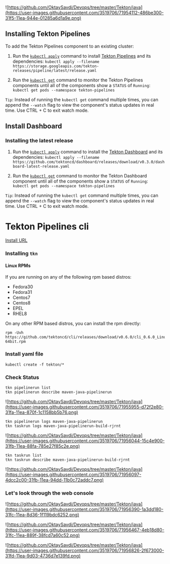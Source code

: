 ![https://github.com/OktaySavdi/Devops/tree/master/Tekton/java](https://user-images.githubusercontent.com/3519706/71954112-486be300-31f5-11ea-944e-01285a6d1a9e.png)

## Installing Tekton Pipelines
To add the Tekton Pipelines component to an existing cluster:
1.  Run the  [`kubectl apply`](https://kubernetes.io/docs/reference/generated/kubectl/kubectl-commands#apply)  command to install  [Tekton Pipelines](https://github.com/tektoncd/pipeline)  and its dependencies:
`kubectl apply --filename https://storage.googleapis.com/tekton-releases/pipeline/latest/release.yaml`

2.  Run the  [`kubectl get`](https://kubernetes.io/docs/reference/generated/kubectl/kubectl-commands#get)  command to monitor the Tekton Pipelines components until all of the components show a  `STATUS`  of  `Running`:
`kubectl get pods --namespace tekton-pipelines`

`Tip`: Instead of running the  `kubectl get`  command multiple times, you can append the  `--watch`  flag to view the component's status updates in real time. Use CTRL + C to exit watch mode.

## Install Dashboard

### [](https://github.com/OktaySavdi/Devops/tree/master/Tekton/java#installing-the-latest-release)Installing the latest release
1.  Run the  [`kubectl apply`](https://kubernetes.io/docs/reference/generated/kubectl/kubectl-commands#apply)  command to install the  [Tekton Dashboard](https://github.com/tektoncd/dashboard)  and its dependencies:
`kubectl apply --filename https://github.com/tektoncd/dashboard/releases/download/v0.3.0/dashboard-latest-release.yaml`

2.  Run the  [`kubectl get`](https://kubernetes.io/docs/reference/generated/kubectl/kubectl-commands#get)  command to monitor the Tekton Dashboard component until all of the components show a  `STATUS`  of  `Running`:
`kubectl get pods --namespace tekton-pipelines`

`Tip`: Instead of running the  `kubectl get`  command multiple times, you can append the  `--watch`  flag to view the component's status updates in real time. Use CTRL + C to exit watch mode.

# Tekton Pipelines cli
[Install URL](https://github.com/tektoncd/cli)
### Installing  `tkn`

#### Linux RPMs

If you are running on any of the following rpm based distros:

-   Fedora30
-   Fedora31
-   Centos7
-   Centos8
-   EPEL
-   RHEL8

On any other RPM based distros, you can install the rpm directly:

    rpm -Uvh https://github.com/tektoncd/cli/releases/download/v0.6.0/cli_0.6.0_Linux-64bit.rpm

### [](https://github.com/OktaySavdi/Devops/tree/master/Tekton/java#install-yaml-file)Install yaml file

    kubectl create -f tekton/*

### [](https://github.com/OktaySavdi/Devops/tree/master/Tekton/java#install-yaml-file)Check Status

    tkn pipelinerun list
    tkn pipelinerun describe maven-java-pipelinerun
    
![https://github.com/OktaySavdi/Devops/tree/master/Tekton/java](https://user-images.githubusercontent.com/3519706/71955955-d72f2e80-31fa-11ea-870f-1c1158bb5b76.png)

    tkn pipelinerun logs maven-java-pipelinerun
    tkn taskrun logs maven-java-pipelinerun-build-rjrnt
    
![https://github.com/OktaySavdi/Devops/tree/master/Tekton/java](https://user-images.githubusercontent.com/3519706/71956044-15c4e900-31fb-11ea-88fa-785e27f85c2e.png)

    tkn taskrun list
    tkn taskrun describe maven-java-pipelinerun-build-rjrnt
    
![https://github.com/OktaySavdi/Devops/tree/master/Tekton/java](https://user-images.githubusercontent.com/3519706/71956097-4dcc2c00-31fb-11ea-94dd-11b0c72addc7.png)

### [](https://github.com/OktaySavdi/Devops/tree/master/Tekton/java#tekton-web-console)Let's look through the web console

![https://github.com/OktaySavdi/Devops/tree/master/Tekton/java](https://user-images.githubusercontent.com/3519706/71956390-1a3dd180-31fc-11ea-8d36-1f119bdc6252.png)

![https://github.com/OktaySavdi/Devops/tree/master/Tekton/java](https://user-images.githubusercontent.com/3519706/71956467-4eb18d80-31fc-11ea-889f-38fcd7a60c52.png)

![https://github.com/OktaySavdi/Devops/tree/master/Tekton/java](https://user-images.githubusercontent.com/3519706/71956826-2f673000-31fd-11ea-9d03-4736d7e139fd.png)
